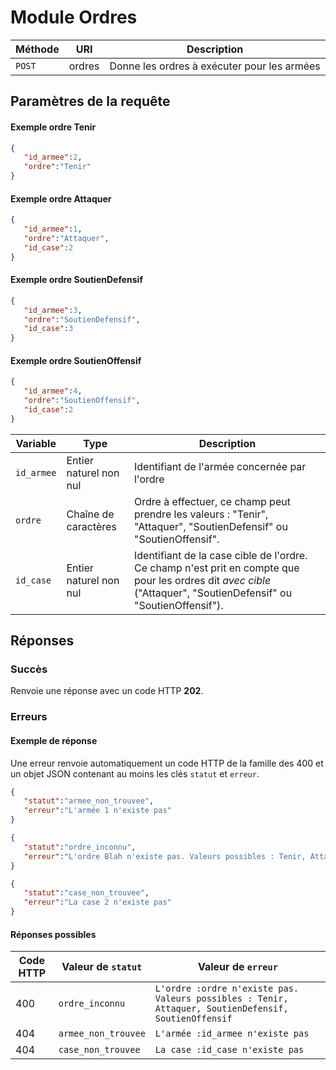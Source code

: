 # Module Ordres

Méthode | URI | Description
------------- | ------------- | -------------
`POST`  | ordres | Donne les ordres à exécuter pour les armées

## Paramètres de la requête

#### Exemple ordre Tenir
```json
{
   "id_armee":2,
   "ordre":"Tenir"
}
```

#### Exemple ordre Attaquer
```json
{
   "id_armee":1,
   "ordre":"Attaquer",
   "id_case":2
}
```

#### Exemple ordre SoutienDefensif
```json
{
   "id_armee":3,
   "ordre":"SoutienDefensif",
   "id_case":3
}
```

#### Exemple ordre SoutienOffensif
```json
{
   "id_armee":4,
   "ordre":"SoutienOffensif",
   "id_case":2
}
```

Variable | Type | Description
------------- | ------------- | -------------
`id_armee`  | Entier naturel non nul | Identifiant de l'armée concernée par l'ordre
`ordre`  | Chaîne de caractères | Ordre à effectuer, ce champ peut prendre les valeurs : "Tenir", "Attaquer", "SoutienDefensif" ou "SoutienOffensif".
`id_case`  | Entier naturel non nul | Identifiant de la case cible de l'ordre. Ce champ n'est prit en compte que pour les ordres dit *avec cible* ("Attaquer", "SoutienDefensif" ou "SoutienOffensif").

## Réponses
### Succès
Renvoie une réponse avec un code HTTP **202**.

### Erreurs
#### Exemple de réponse
Une erreur renvoie automatiquement un code HTTP de la famille des 400 et un objet JSON contenant au moins les clés `statut` et `erreur`.
```json
{
   "statut":"armee_non_trouvee",
   "erreur":"L'armée 1 n'existe pas"
}
```

```json
{
   "statut":"ordre_inconnu",
   "erreur":"L'ordre Blah n'existe pas. Valeurs possibles : Tenir, Attaquer, SoutienDefensif, SoutienOffensif"
}
```

```json
{
   "statut":"case_non_trouvee",
   "erreur":"La case 2 n'existe pas"
}
```

#### Réponses possibles
Code HTTP | Valeur de `statut` | Valeur de `erreur`
------------- | ------------- | -------------
400  | `ordre_inconnu` | `L'ordre :ordre n'existe pas. Valeurs possibles : Tenir, Attaquer, SoutienDefensif, SoutienOffensif`
404  | `armee_non_trouvee` | `L'armée :id_armee n'existe pas`
404  | `case_non_trouvee` | `La case :id_case n'existe pas`
